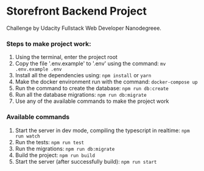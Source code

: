 # Storefront Backend Project

Challenge by Udacity Fullstack Web Developer Nanodegreee.

### Steps to make project work:

1. Using the terminal, enter the project root
2. Copy the file '.env.example' to '.env' using the command: `mv .env.example .env`
3. Install all the dependencies using: `npm install` or `yarn`
4. Make the docker environment run with the command: `docker-compose up`
5. Run the command to create the database: `npm run db:create`
6. Run all the database migrations: `npm run db:migrate`
7. Use any of the available commands to make the project work

### Available commands

1. Start the server in dev mode, compiling the typescript in realtime: `npm run watch`
2. Run the tests: `npm run test`
3. Run the migrations: `npm run db:migrate`
4. Build the project: `npm run build`
5. Start the server (after successfully build): `npm run start`
